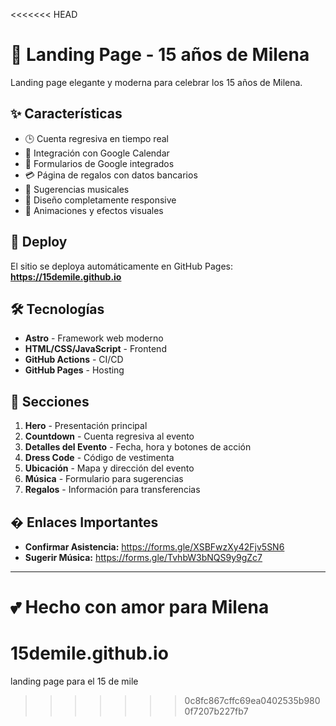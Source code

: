 <<<<<<< HEAD
# 🎉 Landing Page - 15 años de Milena

Landing page elegante y moderna para celebrar los 15 años de Milena.

## ✨ Características

- 🕒 Cuenta regresiva en tiempo real
- 📅 Integración con Google Calendar
- 📝 Formularios de Google integrados
- 💳 Página de regalos con datos bancarios
- 🎵 Sugerencias musicales
- 📱 Diseño completamente responsive
- 🎨 Animaciones y efectos visuales

## 🚀 Deploy

El sitio se deploya automáticamente en GitHub Pages:
**https://15demile.github.io**

## 🛠️ Tecnologías

- **Astro** - Framework web moderno
- **HTML/CSS/JavaScript** - Frontend
- **GitHub Actions** - CI/CD
- **GitHub Pages** - Hosting

## 📱 Secciones

1. **Hero** - Presentación principal
2. **Countdown** - Cuenta regresiva al evento
3. **Detalles del Evento** - Fecha, hora y botones de acción
4. **Dress Code** - Código de vestimenta
5. **Ubicación** - Mapa y dirección del evento
6. **Música** - Formulario para sugerencias
7. **Regalos** - Información para transferencias

## � Enlaces Importantes

- **Confirmar Asistencia:** https://forms.gle/XSBFwzXy42Fjv5SN6
- **Sugerir Música:** https://forms.gle/TvhbW3bNQS9y9gZc7

---

💕 Hecho con amor para Milena
=======
# 15demile.github.io
landing page para el 15 de mile
>>>>>>> 0c8fc867cffc69ea0402535b9800f7207b227fb7
